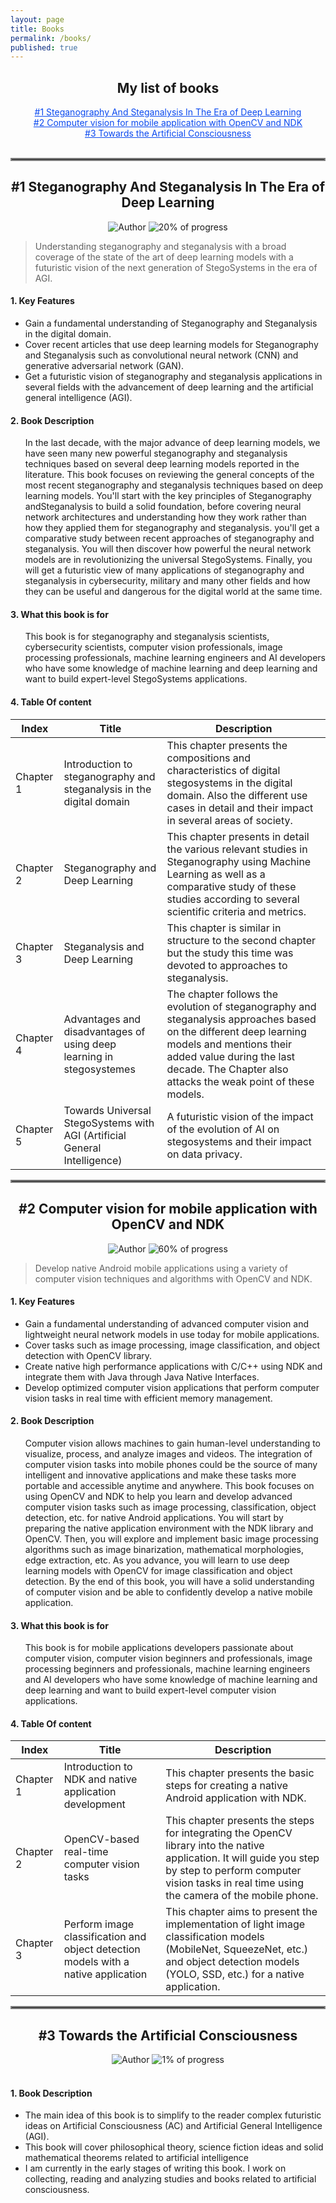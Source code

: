 ```yaml
---
layout: page
title: Books
permalink: /books/
published: true
---
```


<div>
<center>

<h2>My list of books</h2>
<a style="color:#0B4AF0;" href="#Steganography_And_Steganalysis_In_The_Era_of_Deep_Learning">#1 Steganography And Steganalysis In The Era of Deep Learning </a>

<br/>
<a style="color:#0B4AF0;" href="#Computer_vision_for_mobile_application_with_OpenCV_and_NDK">#2 Computer vision for mobile application with OpenCV and NDK </a>

<br/>
<a style="color:#0B4AF0;" href="#Towards_the_Artificial_Consciousness">#3 Towards the Artificial Consciousness</a>

</center>
</div>

<br/>

 <hr style="border:2px solid gray"/>

 <center><h2 id="Steganography_And_Steganalysis_In_The_Era_of_Deep_Learning"> #1 Steganography And Steganalysis In The Era of Deep Learning </h2>



 <img alt="Author" src="https://img.shields.io/badge/Author-Rabii%20Elbeji%20-blue.svg?style=flat-square">

  <img alt="20% of progress" src="https://progress-bar.dev/20/">

</center>



> Understanding steganography and steganalysis with a broad coverage of the state of the art of deep learning models with a futuristic vision of the next generation of StegoSystems in the era of AGI.

<h4>  1. Key Features </h4>

<ul>
<li> Gain a fundamental understanding of Steganography and Steganalysis in the digital domain.</li>

<li> Cover recent articles that use deep learning models for Steganography and Steganalysis such as convolutional neural network
 (CNN) and generative adversarial network (GAN).</li>

<li> Get a futuristic vision of steganography and steganalysis applications in several fields with the advancement of deep learning and the artificial general intelligence (AGI).</li>
</ul>

<h4>  2. Book Description </h4>

<ul>

 In the last decade, with the major advance of deep learning models, we have seen many new powerful steganography and steganalysis techniques based on several deep learning models reported in the literature. This book focuses on reviewing the general concepts of the most recent steganography and steganalysis techniques based on deep learning models. You'll start with the key principles of Steganography andSteganalysis to build a solid foundation, before covering neural network architectures and understanding how they work rather than how they applied them for steganography and steganalysis.  you'll get a comparative study between recent approaches of steganography and steganalysis. You will then discover how powerful the neural network models are in revolutionizing the universal StegoSystems. Finally, you will get a futuristic view of many applications of steganography and steganalysis in cybersecurity, military and many other fields and how they can be useful and dangerous for the digital world at the same time.

 </ul>

 <h4> 3. What this book is for  </h4>

<ul>

 This book is for steganography and steganalysis scientists, cybersecurity scientists, computer vision professionals, image processing professionals, machine learning engineers and AI developers who have some knowledge of machine learning and deep learning and want to build expert-level StegoSystems applications.

</ul>

 <h4> 4. Table Of content  </h4>

 | Index	|  Title	|   Description	|
 |---|---|---|
 |  Chapter 1	|  Introduction to steganography and steganalysis in the digital domain 	|   This chapter presents the compositions and characteristics of digital stegosystems in the digital domain. Also the different use cases in detail and their impact in several areas of society. 	|
 | Chapter 2	| Steganography and Deep Learning | This chapter presents in detail the various relevant studies in Steganography using Machine Learning as well as a comparative study of these studies according to several scientific criteria and metrics.	|
 | Chapter 3	| Steganalysis and Deep Learning | This chapter is similar in structure to the second chapter but the study this time was devoted to approaches to steganalysis. |
 | Chapter 4	| Advantages and disadvantages of using deep learning in stegosystemes | The chapter follows the evolution of steganography and steganalysis approaches based on the different deep learning models and mentions their added value during the last decade. The Chapter also attacks the weak point of these models. |
 | Chapter 5	| Towards Universal StegoSystems with AGI (Artificial General Intelligence) | A futuristic vision of the impact of the evolution of AI on stegosystems and their impact on data privacy. |

 <hr style="border:2px solid gray"/>



 <center><h2 id="Computer_vision_for_mobile_application_with_OpenCV_and_NDK"> #2 Computer vision for mobile application with OpenCV and NDK </h2>


 <img alt="Author" src="https://img.shields.io/badge/Author-Rabii%20Elbeji%20-blue.svg?style=flat-square">

  <img alt="60% of progress" src="https://progress-bar.dev/60/">

</center>

> Develop native Android mobile applications using a variety of computer vision techniques and algorithms with OpenCV and NDK.

<h4>  1. Key Features </h4>

<ul>
<li> Gain a fundamental understanding of advanced computer vision and lightweight neural network models in use today for mobile applications.</li>

<li> Cover tasks such as image processing, image classification, and object detection with OpenCV library.</li>

<li> Create native high performance applications with C/C++ using NDK and integrate them with Java through Java Native Interfaces.</li>

<li> Develop optimized computer vision applications that perform computer vision tasks in real time with efficient memory management.</li>
</ul>

<h4>  2. Book Description </h4>

<ul>


Computer vision allows machines to gain human-level understanding to visualize, process, and analyze images and videos. The integration of computer vision tasks into mobile phones could be the source of many intelligent and innovative applications and make these tasks more portable and accessible anytime and anywhere. This book focuses on using OpenCV and NDK to help you learn and develop advanced computer vision tasks such as image processing, classification, object detection, etc. for native Android applications. You will start by preparing the native application environment with the NDK library and OpenCV. Then, you will explore and implement basic image processing algorithms such as image binarization, mathematical morphologies, edge extraction, etc. As you advance, you will learn to use deep learning models with OpenCV for image classification and object detection. By the end of this book, you will have a solid understanding of computer vision and be able to confidently develop a native mobile application.

</ul>


<h4> 3. What this book is for  </h4>

<ul>
This book is for mobile applications developers passionate about computer vision, computer vision beginners and professionals, image processing beginners and professionals, machine learning engineers and AI developers who have some knowledge of machine learning and deep learning and want to build expert-level computer vision applications.
</ul>


<h4> 4. Table Of content  </h4>

| Index	|  Title	|   Description	|
|---|---|---|
| Chapter 1 | Introduction to NDK and native application development | This chapter presents the basic steps for creating a native Android application with NDK. |
| Chapter 2 | OpenCV-based real-time computer vision tasks | This chapter presents the steps for integrating the OpenCV library into the native application. It will guide you step by step to perform computer vision tasks in real time using the camera of the mobile phone. |
| Chapter 3 | Perform image classification and object detection models with a native application | This chapter aims to present the implementation of light image classification models (MobileNet, SqueezeNet, etc.) and object detection models (YOLO, SSD, etc.) for a native application. |

<hr style="border:2px solid gray"/>


<center>

<h2 id="Towards_the_Artificial_Consciousness"> #3 Towards the Artificial Consciousness </h2>

<img alt="Author" src="https://img.shields.io/badge/Author-Rabii%20Elbeji%20-blue.svg?style=flat-square">

 <img alt="1% of progress" src="https://progress-bar.dev/1/">

</center>

<br/>

<h4>  1. Book Description </h4>

<ul>

<li>The main idea of ​​this book is to simplify to the reader complex futuristic ideas on Artificial Consciousness (AC) and Artificial General Intelligence (AGI). </li>

<li> This book will cover philosophical theory, science fiction ideas and solid mathematical theorems related to artificial intelligence </li>

<li> I am currently in the early stages of writing this book. I work on collecting, reading and analyzing studies and books related to artificial consciousness. </li>

</ul>
